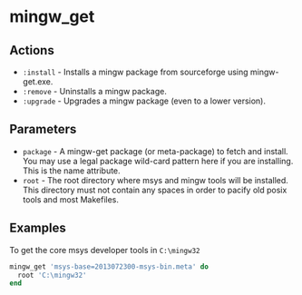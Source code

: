 # mingw_get

## Actions

- `:install` - Installs a mingw package from sourceforge using mingw-get.exe.
- `:remove` - Uninstalls a mingw package.
- `:upgrade` - Upgrades a mingw package (even to a lower version).

## Parameters

- `package` - A mingw-get package (or meta-package) to fetch and install. You may use a legal package wild-card pattern here if you are installing. This is the name attribute.
- `root` - The root directory where msys and mingw tools will be installed. This directory must not contain any spaces in order to pacify old posix tools and most Makefiles.

## Examples

To get the core msys developer tools in `C:\mingw32`

```ruby
mingw_get 'msys-base=2013072300-msys-bin.meta' do
  root 'C:\mingw32'
end
```
